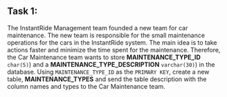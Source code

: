 ## Task 1:

The InstantRide Management team founded a new team for car maintenance. The new team is responsible for the small maintenance operations for the cars in the InstantRide system. The main idea is to take actions faster and minimize the time spent for the maintenance. Therefore, the Car Maintenance team wants to store **MAINTENANCE_TYPE_ID** `char(5)`) and a **MAINTENANCE_TYPE_DESCRIPTION** `varchar(30)`) in the database. Using `MAINTENANCE_TYPE_ID` as the `PRIMARY KEY`, create a new table, **MAINTENANCE_TYPES** and send the table description with the column names and types to the Car Maintenance team.
